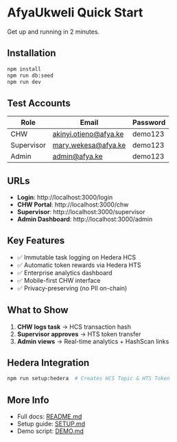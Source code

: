 # AfyaUkweli Quick Start

Get up and running in 2 minutes.

## Installation

```bash
npm install
npm run db:seed
npm run dev
```

## Test Accounts

| Role       | Email                  | Password |
|------------|------------------------|----------|
| CHW        | akinyi.otieno@afya.ke  | demo123  |
| Supervisor | mary.wekesa@afya.ke    | demo123  |
| Admin      | admin@afya.ke          | demo123  |

## URLs

- **Login**: http://localhost:3000/login
- **CHW Portal**: http://localhost:3000/chw
- **Supervisor**: http://localhost:3000/supervisor
- **Admin Dashboard**: http://localhost:3000/admin

## Key Features

- ✅ Immutable task logging on Hedera HCS
- ✅ Automatic token rewards via Hedera HTS
- ✅ Enterprise analytics dashboard
- ✅ Mobile-first CHW interface
- ✅ Privacy-preserving (no PII on-chain)

## What to Show

1. **CHW logs task** → HCS transaction hash
2. **Supervisor approves** → HTS token transfer
3. **Admin views** → Real-time analytics + HashScan links

## Hedera Integration

```bash
npm run setup:hedera  # Creates HCS Topic & HTS Token
```

## More Info

- Full docs: [README.md](./README.md)
- Setup guide: [SETUP.md](./SETUP.md)
- Demo script: [DEMO.md](./DEMO.md)
